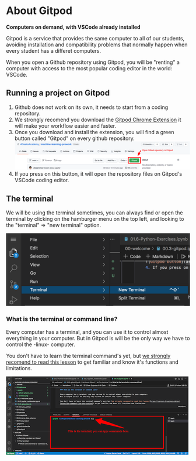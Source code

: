 # About Gitpod

__Computers on demand, with VSCode already installed__

Gitpod is a service that provides the same computer to all of our students, avoiding installation and compatibility problems that normally happen when every student has a differet computers.

When you open a Github repository using Gitpod, you will be "renting" a computer with access to the most popular coding editor in the world: VSCode.

## Running a project on Gitpod

1. Github does not work on its own, it needs to start from a coding repository.
2. We strongly recomend you download the [Gitpod Chrome Extension](https://www.gitpod.io/docs/browser-extension/) it will make your workflow easier and faster.
3. Once you download and install the extension, you will find a green button called "Gitpod" on every github repository.
![Gitpod button](assets/github-gitpod.png)
4. If you press on this button, it will open the repository files on Gitpod's VSCode coding editor.


## The terminal

We will be using the terminal sometimes, you can always find or open the terminal by clicking on the hamburger menu on the top left, and looking to the "terminal" => "new terminal" option.

![Gitpod button](assets/terminal.png)

### What is the terminal or command line?

Every computer has a terminal, and you can use it to control almost everything in your computer.
But in Gitpod is will be the only way we have to control the -linux- computer.

You don't have to learn the terminal command's yet, but [we strongly recomend to read this lesson](https://content.breatheco.de/en/lesson/the-command-line-the-terminal) to get familiar and know it's functions and limitations.

![Gitpod button](assets/terminal-command.png)